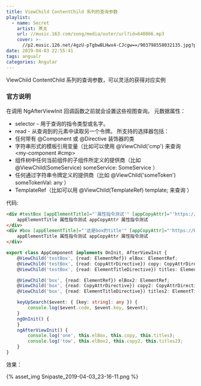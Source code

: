 ```yaml
---
title: ViewChild ContentChild 系列的查询参数
playlist:
  - name: Secret
    artist: 茶太
    url: //music.163.com/song/media/outer/url?id=640866.mp3
    cover: >-
      //p2.music.126.net/4gzU-pTgbwBLHwx4-CJcgw==/903798558032135.jpg?param=90y90
date: 2019-04-03 22:55:41
tags: angualr
categories: Angular
---
```


ViewChild ContentChild 系列的查询参数，可以灵活的获得对应实例

<!-- more -->

### 官方说明
在调用 NgAfterViewInit 回调函数之前就会设置这些视图查询。
元数据属性：
* selector - 用于查询的指令类型或名字。
* read - 从查询到的元素中读取另一个令牌。
所支持的选择器包括：
* 任何带有 @Component 或 @Directive 装饰器的类
* 字符串形式的模板引用变量（比如可以使用 @ViewChild('cmp') 来查询 <my-component #cmp></my-component>
* 组件树中任何当前组件的子组件所定义的提供商（比如 @ViewChild(SomeService) someService: SomeService ）
* 任何通过字符串令牌定义的提供商（比如 @ViewChild('someToken') someTokenVal: any ）
* TemplateRef（比如可以用 @ViewChild(TemplateRef) template; 来查询 <ng-template></ng-template>）

代码:
```html
<div #testBox [appElementTitle]="'属性指令测试'" [appCopyAttr]="'https://liangyuetian.cn/'">
    appElementTitle 属性指令测试 appCopyAttr 属性指令测试
</div>
<div #box [appElementTitle]="'这是box的title'" [appCopyAttr]="'https://baidu.com.cn/'">
    appElementTitle 属性指令测试 appCopyAttr 属性指令测试
</div>
```
```ts
export class AppComponent implements OnInit, AfterViewInit {
    @ViewChild('testBox', {read: ElementRef}) elBox: ElementRef;
    @ViewChild('testBox', {read: CopyAttrDirective}) copy: CopyAttrDirective;
    @ViewChild('testBox', {read: ElementTitleDirective}) titles: ElementTitleDirective;

    @ViewChild('box', {read: ElementRef}) elBox2: ElementRef;
    @ViewChild('box', {read: CopyAttrDirective}) copy2: CopyAttrDirective;
    @ViewChild('box', {read: ElementTitleDirective}) titles2: ElementTitleDirective;

    keyUpSearch($event: { [key: string]: any }) {
        console.log($event.code, $event.key, $event);
    }
    ngOnInit() {
    }
    ngAfterViewInit() {
        console.log('one', this.elBox, this.copy, this.titles);
        console.log('tow', this.elBox2, this.copy2, this.titles2);
    }
}

```
效果：

{% asset_img Snipaste_2019-04-03_23-16-11.png %}